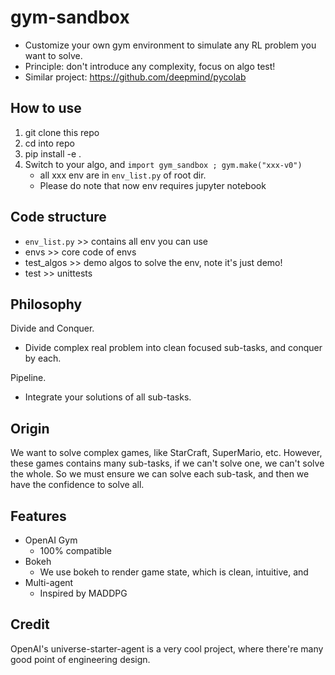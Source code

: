 # gym-sandbox
- Customize your own gym environment to simulate any RL problem you want to solve.
- Principle: don't introduce any complexity, focus on algo test!
- Similar project: https://github.com/deepmind/pycolab

## How to use
1. git clone this repo
2. cd into repo
3. pip install -e .
4. Switch to your algo, and `import gym_sandbox ; gym.make("xxx-v0")`
    - all xxx env are in `env_list.py` of root dir.
    - Please do note that now env requires jupyter notebook

## Code structure
- `env_list.py`  >> contains all env you can use
- envs         >> core code of envs
- test_algos   >> demo algos to solve the env, note it's just demo!
- test         >> unittests

## Philosophy
Divide and Conquer.
- Divide complex real problem into clean focused sub-tasks, and conquer by each.

Pipeline.
- Integrate your solutions of all sub-tasks.

## Origin
We want to solve complex games, like StarCraft, SuperMario, etc.
However, these games contains many sub-tasks, if we can't solve one, we can't solve the whole.
So we must ensure we can solve each sub-task, and then we have the confidence to solve all.

## Features
- OpenAI Gym
    - 100% compatible
- Bokeh
    - We use bokeh to render game state, which is clean, intuitive, and
- Multi-agent
    - Inspired by MADDPG

## Credit
OpenAI's universe-starter-agent is a very cool project, where there're many good point of engineering design.


